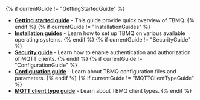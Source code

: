 {% if currentGuide != "GettingStartedGuide" %}
- [**Getting started guide**](/docs/mqtt-broker/getting-started/) - This guide provide quick overview of TBMQ.
{% endif %}
{% if currentGuide != "InstallationGuides" %}
- [**Installation guides**](/docs/mqtt-broker/install/installation-options/) - Learn how to set up TBMQ on various available operating systems.
{% endif %}
{% if currentGuide != "SecurityGuide" %}
- [**Security guide**](/docs/mqtt-broker/security/) - Learn how to enable authentication and authorization of MQTT clients.
{% endif %}
{% if currentGuide != "ConfigurationGuide" %}
- [**Configuration guide**](/docs/mqtt-broker/install/config/) - Learn about TBMQ configuration files and parameters.
{% endif %}
{% if currentGuide != "MQTTClientTypeGuide" %}
- [**MQTT client type guide**](/docs/mqtt-broker/user-guide/mqtt-client-type/) - Learn about TBMQ client types.
{% endif %}